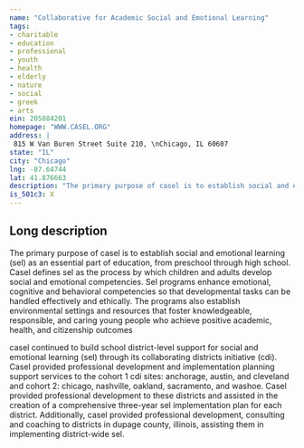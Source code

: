 ```yaml
---
name: "Collaborative for Academic Social and Emotional Learning"
tags:
- charitable
- education
- professional
- youth
- health
- elderly
- nature
- social
- greek
- arts
ein: 205884201
homepage: "WWW.CASEL.ORG"
address: |
 815 W Van Buren Street Suite 210, \nChicago, IL 60607
state: "IL"
city: "Chicago"
lng: -87.64744
lat: 41.876663
description: "The primary purpose of casel is to establish social and emotional learning (sel) as an essential part of education, from preeschool through high school. Contunued on sch o"
is_501c3: X
---
```


## Long description

The primary purpose of casel is to establish social and emotional learning (sel) as an essential part of education, from preschool through high school. Casel defines sel as the process by which children and adults develop social and emotional competencies. Sel programs enhance emotional, cognitive and behavioral competencies so that developmental tasks can be handled effectively and ethically. The programs also establish environmental settings and resources that foster knowledgeable, responsible, and caring young people who achieve positive academic, health, and citizenship outcomes
  
  casel continued to build school district-level support for social and emotional learning (sel) through its collaborating districts initiative (cdi). Casel provided professional development and implementation planning support services to the cohort 1 cdi sites: anchorage, austin, and cleveland and cohort 2: chicago, nashville, oakland, sacramento, and washoe. Casel provided professional development to these districts and assisted in the creation of a comprehensive three-year sel implementation plan for each district. Additionally, casel provided professional development, consulting and coaching to districts in dupage county, illinois, assisting them in implementing district-wide sel. 

